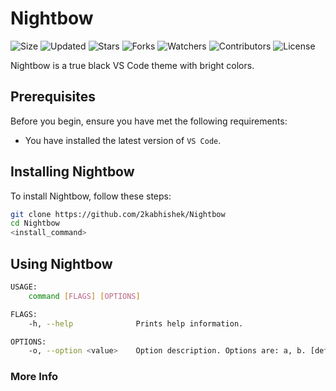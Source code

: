 # Nightbow

![Size](https://img.shields.io/github/repo-size/2kabhishek/Nightbow?style=plastic&color=0f0&label=Size)
![Updated](https://img.shields.io/github/last-commit/2kabhishek/Nightbow?style=plastic&color=f00&label=Updated)
![Stars](https://img.shields.io/github/stars/2kabhishek/Nightbow?style=plastic&color=ffc801&label=Stars)
![Forks](https://img.shields.io/github/forks/2kabhishek/Nightbow?style=plastic&color=003cff&label=Forks)
![Watchers](https://img.shields.io/github/watchers/2kabhishek/Nightbow?style=plastic&color=ff5500&label=Watchers)
![Contributors](https://img.shields.io/github/contributors/2kabhishek/Nightbow?style=plastic&color=f0f&label=Contributors)
![License](https://img.shields.io/github/license/2kabhishek/Nightbow?style=plastic&color=555&label=License)

Nightbow is a true black VS Code theme with bright colors.

## Prerequisites

Before you begin, ensure you have met the following requirements:

- You have installed the latest version of `VS Code`.

## Installing Nightbow

To install Nightbow, follow these steps:

```bash
git clone https://github.com/2kabhishek/Nightbow
cd Nightbow
<install_command>
```

## Using Nightbow

```bash
USAGE:
    command [FLAGS] [OPTIONS]

FLAGS:
    -h, --help              Prints help information.

OPTIONS:
    -o, --option <value>    Option description. Options are: a, b. [default: a]

```

### More Info
